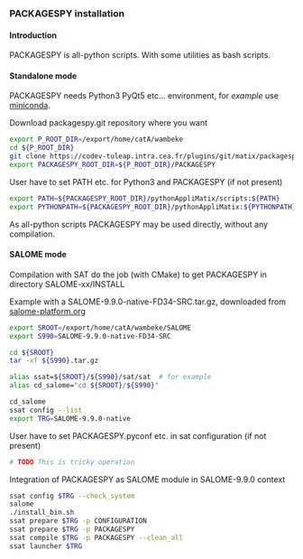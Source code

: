 ### PACKAGESPY installation


#### Introduction

PACKAGESPY is all-python scripts. With some utilities as bash scripts.


#### Standalone mode

PACKAGESPY needs Python3 PyQt5 etc... environment,
for *example* use [miniconda](https://docs.conda.io/en/latest/miniconda.html).

Download packagespy.git repository where you want

```bash
export P_ROOT_DIR=/export/home/catA/wambeke
cd ${P_ROOT_DIR}
git clone https://codev-tuleap.intra.cea.fr/plugins/git/matix/packagespy.git PACKAGESPY
export PACKAGESPY_ROOT_DIR=${P_ROOT_DIR}/PACKAGESPY
```

User have to set PATH etc. for Python3 and PACKAGESPY (if not present)

```bash
export PATH=${PACKAGESPY_ROOT_DIR}/pythonAppliMatix/scripts:${PATH}
export PYTHONPATH=${PACKAGESPY_ROOT_DIR}/pythonAppliMatix:${PYTHONPATH}
```

As all-python scripts PACKAGESPY may be used directly, without any compilation.


#### SALOME mode

Compilation with SAT do the job (with CMake) to get PACKAGESPY in directory SALOME-xx/INSTALL

Example with a SALOME-9.9.0-native-FD34-SRC.tar.gz,
downloaded from [salome-platform.org](https://files.salome-platform.org/Salome)

```bash
export SROOT=/export/home/catA/wambeke/SALOME
export S990=SALOME-9.9.0-native-FD34-SRC

cd ${SROOT}
tar -xf ${S990}.tar.gz

alias ssat=${SROOT}/${S990}/sat/sat  # for example
alias cd_salome="cd ${SROOT}/${S990}"

cd_salome
ssat config --list
export TRG=SALOME-9.9.0-native
```

User have to set PACKAGESPY.pyconf etc. in sat configuration (if not present)

```bash
# TODO This is tricky operation
```

Integration of PACKAGESPY as SALOME module in SALOME-9.9.0 context

```bash
ssat config $TRG --check_system
salome
./install_bin.sh
ssat prepare $TRG -p CONFIGURATION
ssat prepare $TRG -p PACKAGESPY
ssat compile $TRG -p PACKAGESPY --clean_all
ssat launcher $TRG
```
